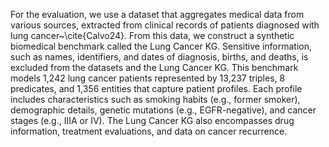 For the evaluation, we use a dataset that aggregates medical data from various sources, extracted from clinical records of patients diagnosed with lung cancer~\cite{Calvo24}. From this data, we construct a synthetic biomedical benchmark called the Lung Cancer KG. Sensitive information, such as names, identifiers, and dates of diagnosis, births, and deaths, is excluded from the datasets and the Lung Cancer KG. This benchmark models 1,242 lung cancer patients represented by 13,237 triples, 8 predicates, and 1,356 entities that capture patient profiles. Each profile includes characteristics such as smoking habits (e.g., former smoker), demographic details, genetic mutations (e.g., EGFR-negative), and cancer stages (e.g., IIIA or IV). The Lung Cancer KG also encompasses drug information, treatment evaluations, and data on cancer recurrence.
